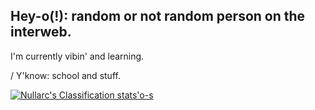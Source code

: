 ## Hey-o(!): random or not random person on the interweb.
I'm currently vibin' and learning.

  / Y'know: school and stuff.

[![Nullarc's Classification stats'o-s](https://github-readme-stats.vercel.app/api?username=SA-Nullarc&show_icons=true)](https://github.com/SA-Nullarc/SA-Nullarc)

